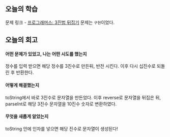 ## 오늘의 학습
문제 링크 - [프로그래머스: 3진법 뒤집기](https://school.programmers.co.kr/learn/courses/30/lessons/68935?language=javascript)
문제는 `구현`이었다.


## 오늘의 회고
#### 어떤 문제가 있었고, 나는 어떤 시도를 했는지
정수를 입력 받으면 해당 정수를 3진수로 만든뒤, 반전 시킨다. 이후 다시 십진수로 되돌린 후 반환한다.

#### 어떻게 해결했는지
toString에서 바로 3진수로 문자열을 만든었다.
이후 reverse로 문자열을 뒤집은 뒤,
parseInt로 해당 3진수 문자열을 10진수 숫자로 변환하였다.

#### 무엇을 새롭게 알았는지
toString 안에 인자를 넣으면 해당 진수로 문자열이 생성된다!
